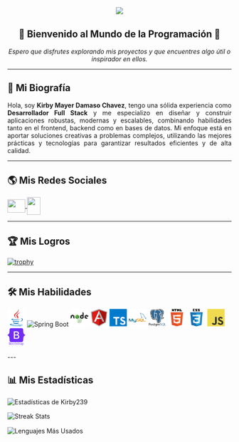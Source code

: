 <!--<p align="center"> <img width="120" src="https://user-images.githubusercontent.com/6661165/91657958-61b4fd00-eb00-11ea-9def-dc7ef5367e34.png" /> </p> <h2 align="center">🌟 Bienvenido al Mundo de la Programación 🌟</h2> <p align="center"> <i>Espero que disfrutes explorando mis proyectos y que encuentres algo útil o inspirador en ellos.</i> </p>
-->
<p align="center">
  <img width="800" src="https://th.bing.com/th/id/R.a5796cc0b90866f9437c3cb75b19fdaf?rik=6ItNBLHCedbCPw&riu=http%3a%2f%2flife.unige.it%2fsites%2fdefault%2ffiles%2fstyles%2fog_image%2fpublic%2f2020-06%2funige_cyberchallenge_2019.jpg%3fh%3da141e9ea%26itok%3dNp_ci9WJ&ehk=%2fAAiISlGW0xtejyb7Skx0jLsdgJHdms2u08AEYnX%2bGg%3d&risl=&pid=ImgRaw&r=0">
</p>
<h2 align="center">🌟 Bienvenido al Mundo de la Programación 🌟</h2>
<p align="center">
  <i>Espero que disfrutes explorando mis proyectos y que encuentres algo útil o inspirador en ellos.</i>
</p>

---

## 📖 Mi Biografía

<p align="justify">
Hola, soy <b>Kirby Mayer Damaso Chavez</b>, tengo una sólida experiencia como <b>Desarrollador Full Stack</b> y me especializo en diseñar y construir aplicaciones robustas, modernas y escalables, combinando habilidades tanto en el frontend, backend como en bases de datos.  
Mi enfoque está en aportar soluciones creativas a problemas complejos, utilizando las mejores prácticas y tecnologías para garantizar resultados eficientes y de alta calidad.
</p>

---

## 🌎 Mis Redes Sociales

<p align="left">
  <a href="https://fb.com/KirbyDamaso" target="blank">
    <img align="center" src="https://raw.githubusercontent.com/rahuldkjain/github-profile-readme-generator/master/src/images/icons/Social/facebook.svg" height="30" width="40" />
  </a>
  <a href="https://www.instagram.com/kirby_27_02" target="blank">
    <img align="center" src="https://raw.githubusercontent.com/gauravghongde/social-icons/master/SVG/Color/Instagram.svg"  width="30" height="40" />
  </a>
</p>

---

## 🏆 Mis Logros

[![trophy](https://github-profile-trophy.vercel.app/?username=kirby239&theme=dracula&row=1&column=6)](https://github.com/ryo-ma/github-profile-trophy)

---

## 🛠️ Mis Habilidades

<p> 
  <img src="https://raw.githubusercontent.com/devicons/devicon/master/icons/java/java-original.svg" alt="Java" width="40" height="40" /> 
  <img src="https://www.vectorlogo.zone/logos/springio/springio-icon.svg" alt="Spring Boot" width="40" height="40" /> 
  <img src="https://raw.githubusercontent.com/devicons/devicon/master/icons/nodejs/nodejs-original-wordmark.svg" alt="Node.js" width="40" height="40" /> 
  <img src="https://raw.githubusercontent.com/devicons/devicon/master/icons/angularjs/angularjs-original.svg" alt="Angular" width="40" height="40" /> 
  <img src="https://raw.githubusercontent.com/devicons/devicon/master/icons/typescript/typescript-original.svg" alt="TypeScript" width="40" height="40" /> 
  <img src="https://raw.githubusercontent.com/devicons/devicon/master/icons/mysql/mysql-original-wordmark.svg" alt="MySQL" width="40" height="40" /> 
  <img src="https://raw.githubusercontent.com/devicons/devicon/master/icons/postgresql/postgresql-original-wordmark.svg" alt="PostgreSQL" width="40" height="40" /> 
  <img src="https://raw.githubusercontent.com/devicons/devicon/master/icons/html5/html5-original-wordmark.svg" alt="HTML5" width="40" height="40" /> 
  <img src="https://raw.githubusercontent.com/devicons/devicon/master/icons/css3/css3-original-wordmark.svg" alt="CSS3" width="40" height="40" /> 
  <img src="https://raw.githubusercontent.com/devicons/devicon/master/icons/javascript/javascript-original.svg" alt="JavaScript" width="40" height="40" /> 
  <img src="https://raw.githubusercontent.com/devicons/devicon/master/icons/bootstrap/bootstrap-plain-wordmark.svg" alt="Bootstrap" width="40" height="40" /> 
</p>
---

## 📊 Mis Estadísticas

<p> <img align="center" src="https://github-readme-stats.vercel.app/api?username=kirby239&show_icons=true&theme=dracula&locale=es" alt="Estadísticas de Kirby239" width="500"/> </p> <p> <img align="center" src="https://github-readme-streak-stats.herokuapp.com/?user=kirby239&theme=dracula" alt="Streak Stats" width="500"/> </p> <p> <img align="center" src="https://github-readme-stats.vercel.app/api/top-langs?username=kirby239&show_icons=true&theme=dracula&locale=es&layout=compact" alt="Lenguajes Más Usados" width="500"/> </p>
